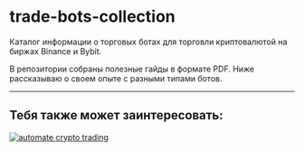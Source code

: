# trade-bots-collection
Каталог информации о торговых ботах для торговли криптовалютой на биржах Binance и Bybit.

В репозитории собраны полезные гайды в формате PDF. Ниже рассказываю о своем опыте с разными типами ботов.

---

## Тебя также может заинтересовать:

[![automate crypto trading](https://github.com/Sagleft/Sagleft/blob/master/github_banner_2.png?raw=true)](https://t.me/get_matrixbot?start=github_org)
